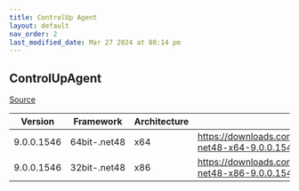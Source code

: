 ```yaml
---
title: ControlUp Agent
layout: default
nav_order: 2
last_modified_date: Mar 27 2024 at 08:14 pm
---
```


## ControlUpAgent

[Source](https://www.controlup.com/products/controlup/agent/)

| Version    | Framework    | Architecture | URI                                                                                             |
| ---------- | ------------ | ------------ | ----------------------------------------------------------------------------------------------- |
| 9.0.0.1546 | 64bit-.net48 | x64          | https://downloads.controlup.com/agent/9.0.0.1546/ControlUpAgent-net48-x64-9.0.0.1546-signed.msi |
| 9.0.0.1546 | 32bit-.net48 | x86          | https://downloads.controlup.com/agent/9.0.0.1546/ControlUpAgent-net48-x86-9.0.0.1546-signed.msi |
